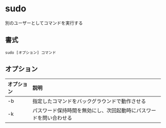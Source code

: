 # sudo

別のユーザーとしてコマンドを実行する

## 書式

```
sudo [オプション] コマンド
```

## オプション

|オプション|説明|
|:--|:--|
|-b|指定したコマンドをバックグラウンドで動作させる|
|-k|パスワード保持時間を無効にし、次回起動時にパスワードを問い合わせる|
